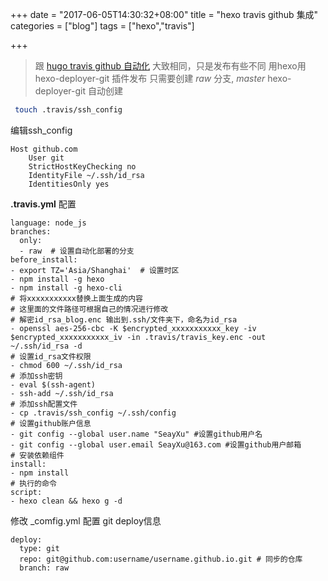 +++
date = "2017-06-05T14:30:32+08:00"
title = "hexo travis github 集成"
categories = ["blog"]
tags = ["hexo","travis"]

+++

> 跟 [hugo travis github 自动化](/post/hugo-travis/) 大致相同，只是发布有些不同
> 用hexo用 hexo-deployer-git 插件发布
> 只需要创建 *raw* 分支, *master* hexo-deployer-git 自动创建

```bash
 touch .travis/ssh_config

```

编辑ssh_config

```
Host github.com
    User git
    StrictHostKeyChecking no
    IdentityFile ~/.ssh/id_rsa
    IdentitiesOnly yes

```

**.travis.yml** 配置

```
language: node_js
branches:
  only:
  - raw  # 设置自动化部署的分支
before_install:
- export TZ='Asia/Shanghai'  # 设置时区
- npm install -g hexo
- npm install -g hexo-cli
# 将xxxxxxxxxxx替换上面生成的内容
# 这里面的文件路径可根据自己的情况进行修改
# 解密id_rsa_blog.enc 输出到.ssh/文件夹下，命名为id_rsa
- openssl aes-256-cbc -K $encrypted_xxxxxxxxxxx_key -iv $encrypted_xxxxxxxxxxx_iv -in .travis/travis_key.enc -out ~/.ssh/id_rsa -d
# 设置id_rsa文件权限
- chmod 600 ~/.ssh/id_rsa
# 添加ssh密钥
- eval $(ssh-agent)
- ssh-add ~/.ssh/id_rsa
# 添加ssh配置文件
- cp .travis/ssh_config ~/.ssh/config
# 设置github账户信息
- git config --global user.name "SeayXu" #设置github用户名
- git config --global user.email SeayXu@163.com #设置github用户邮箱
# 安装依赖组件
install:
- npm install
# 执行的命令
script:
- hexo clean && hexo g -d
```

修改 _comfig.yml 配置 git deploy信息

```
deploy:
  type: git
  repo: git@github.com:username/username.github.io.git # 同步的仓库
  branch: raw
```
